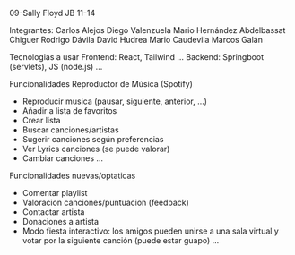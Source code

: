 09-Sally Floyd JB 11-14

Integrantes:
Carlos Alejos
Diego Valenzuela
Mario Hernández
Abdelbassat Chiguer
Rodrigo Dávila
David Hudrea
Mario Caudevila
Marcos Galán

Tecnologias a usar
Frontend: React, Tailwind ...
Backend: Springboot (servlets), JS (node.js) ...

Funcionalidades Reproductor de Música (Spotify)
- Reproducir musica (pausar, siguiente, anterior, ...)
- Añadir a lista de favoritos
- Crear lista
- Buscar canciones/artistas
- Sugerir canciones según preferencias
- Ver Lyrics canciones (se puede valorar)
- Cambiar canciones
...

Funcionalidades nuevas/optaticas
- Comentar playlist
- Valoracion canciones/puntuacion (feedback)
- Contactar artista
- Donaciones a artista
- Modo fiesta interactivo: los amigos pueden unirse a una sala virtual y votar por la siguiente canción (puede estar guapo)
...
